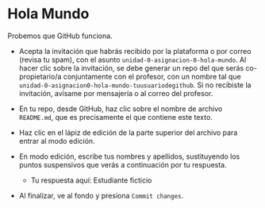 # Hola Mundo

Probemos que GitHub funciona.

* Acepta la invitación que habrás recibido por la plataforma o por correo (revisa tu spam), con el asunto `unidad-0-asignacion-0-hola-mundo`. Al hacer clic sobre la invitación, se debe generar un repo del que serás co-propietario/a conjuntamente con el profesor, con un nombre tal que `unidad-0-asignacion0-hola-mundo-tuusuariodegithub`. Si no recibiste la invitación, avísame por mensajería o al correo del profesor.

* En tu repo, desde GitHub, haz clic sobre el nombre de archivo `README.md`, que es precisamente el que contiene este texto.

* Haz clic en el lápiz de edición de la parte superior del archivo para entrar al modo edición.

* En modo edición, escribe tus nombres y apellidos, sustituyendo los puntos suspensivos que verás a continuación por tu respuesta.

  * Tu respuesta aquí: Estudiante ficticio
  
* Al finalizar, ve al fondo y presiona `Commit changes`.

